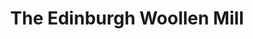 ---
title: "The Edinburgh Woollen Mill"
url: /cambridge/the-edinburgh-woollen-mill/
shop: clothes
---